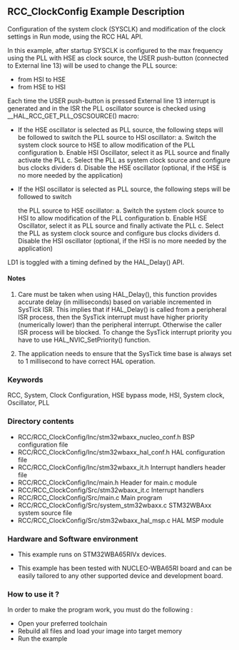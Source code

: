 ## <b>RCC_ClockConfig Example Description</b>

Configuration of the system clock (SYSCLK) and modification of the clock settings in Run mode, using the RCC HAL API.

In this example, after startup SYSCLK is configured to the max frequency using the PLL with
HSE as clock source, the USER push-button (connected to External line 13) will be
used to change the PLL source:
- from HSI to HSE
- from HSE to HSI

Each time the USER push-button is pressed External line 13 interrupt is generated and in the ISR
the PLL oscillator source is checked using __HAL_RCC_GET_PLL_OSCSOURCE() macro:
- If the HSE oscillator is selected as PLL source, the following steps will be followed to switch
   the PLL source to HSI oscillator:
     a. Switch the system clock source to HSE to allow modification of the PLL configuration
     b. Enable HSI Oscillator, select it as PLL source and finally activate the PLL
     c. Select the PLL as system clock source and configure bus clocks dividers
     d. Disable the HSE oscillator (optional, if the HSE is no more needed by the application)


- If the HSI oscillator is selected as PLL source, the following steps will be followed to switch

   the PLL source to HSE oscillator:
     a. Switch the system clock source to HSI to allow modification of the PLL configuration
     b. Enable HSE Oscillator, select it as PLL source and finally activate the PLL
     c. Select the PLL as system clock source and configure bus clocks dividers
     d. Disable the HSI oscillator (optional, if the HSI is no more needed by the application)


LD1 is toggled with a timing defined by the HAL_Delay() API.

#### <b>Notes</b>

 1. Care must be taken when using HAL_Delay(), this function provides accurate delay (in milliseconds)
    based on variable incremented in SysTick ISR. This implies that if HAL_Delay() is called from
    a peripheral ISR process, then the SysTick interrupt must have higher priority (numerically lower)
    than the peripheral interrupt. Otherwise the caller ISR process will be blocked.
    To change the SysTick interrupt priority you have to use HAL_NVIC_SetPriority() function.

 2. The application needs to ensure that the SysTick time base is always set to 1 millisecond
    to have correct HAL operation.

### <b>Keywords</b>
RCC, System, Clock Configuration, HSE bypass mode, HSI, System clock, Oscillator, PLL
### <b>Directory contents</b>

  - RCC/RCC_ClockConfig/Inc/stm32wbaxx_nucleo_conf.h     BSP configuration file
  - RCC/RCC_ClockConfig/Inc/stm32wbaxx_hal_conf.h        HAL configuration file
  - RCC/RCC_ClockConfig/Inc/stm32wbaxx_it.h              Interrupt handlers header file
  - RCC/RCC_ClockConfig/Inc/main.h                       Header for main.c module
  - RCC/RCC_ClockConfig/Src/stm32wbaxx_it.c              Interrupt handlers
  - RCC/RCC_ClockConfig/Src/main.c                       Main program
  - RCC/RCC_ClockConfig/Src/system_stm32wbaxx.c          STM32WBAxx system source file
  - RCC/RCC_ClockConfig/Src/stm32wbaxx_hal_msp.c         HAL MSP module

### <b>Hardware and Software environment</b>

  - This example runs on STM32WBA65RIVx devices.

  - This example has been tested with NUCLEO-WBA65RI
    board and can be easily tailored to any other supported device
    and development board.

### <b>How to use it ?</b>

In order to make the program work, you must do the following :

 - Open your preferred toolchain
 - Rebuild all files and load your image into target memory
 - Run the example
